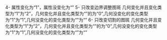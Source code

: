 4- 属性变化为“1”，属性没变化为“”
5- 只改变边界调整图斑 
几何变化并且变化类型为“1”为“2”，几何变化并且变化类型为“”的为“0”,几何没变化的变化类型为“1”为“1”,几何没变化的变化类型为“”为“”
6- 只改变切割的图斑
几何变化并且变化类型为“1”为“2”，几何变化并且变化类型为“”的为“0”,几何没变化的变化类型为“1”为“1”,几何没变化的变化类型为“”为“”
